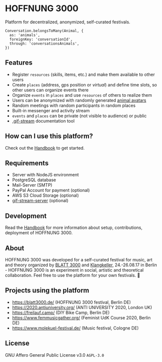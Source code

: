 # HOFFNUNG 3000

Platform for decentralized, anonymized, self-curated festivals.

```
Conversation.belongsToMany(Animal, {
  as: 'animals',
  foreignKey: 'conversationId',
  through: 'conversationsAnimals',
})
```

## Features

* Register `resources` (skills, items, etc.) and make them available to other users
* Create `places` (address, gps position or *virtual*) and define time slots, so other users can organize events there
* Organize `events` in `places` and use `resources` of others to realize them
* Users can be anonymized with randomly generated [animal avatars](https://github.com/adzialocha/random-animal-name-generator/)
* Random meetings with random participants in random places
* Built-in messenger and activity stream
* `events` and `places` can be private (not visible to audience) or public
* [.gif-stream](https://github.com/adzialocha/gif-stream/blob/master/example.gif) documentation tool

## How can I use this platform?

Check out the [Handbook](https://hoffnung3000.de) to get started.

## Requirements

* Server with NodeJS environment
* PostgreSQL database
* Mail-Server (SMTP)
* PayPal Account for payment (optional)
* AWS S3 Cloud Storage (optional)
* [gif-stream-server](https://github.com/adzialocha/gif-stream-server) (optional)

## Development

Read the [Handbook](https://hoffnung3000.de) for more information about setup, contributions, deployment of HOFFNUNG 3000.

## About

HOFFNUNG 3000 was developed for a self-curated festival for music, art and theory organized by [BLATT 3000](https://blatt3000.de) and [Klangkeller](http://www.klangkeller.net/), 24.-26.08.17 in Berlin - HOFFNUNG 3000 is an experiment in social, artistic and theoretical collaboration. Feel free to use the platform for your own festivals. :panda_face:

## Projects using the platform

* https://blatt3000.de/ (HOFFNUNG 3000 festival, Berlin DE)
* https://2020.antiuniversity.org/ (ANTI UNIVERSITY 2020, London UK)
* https://freilauf.camp/ (DIY Bike Camp, Berlin DE)
* https://www.femmusicgather.org/ (Feminist UdK Course 2020, Berlin DE)
* https://www.molekuel-festival.de/ (Music festival, Cologne DE)

## License

GNU Affero General Public License v3.0 `AGPL-3.0`
